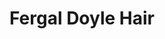 ---
title: "Fergal Doyle Hair"
url: /bristol/fergal-doyle-hair-whiteladies-road/
shop: hairdresser
---